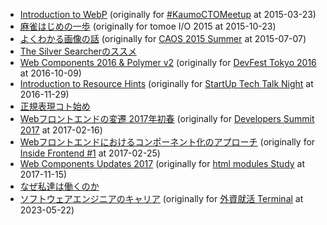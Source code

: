 - [Introduction to WebP](https://1000ch.github.io/slides/webp) (originally for [#KaumoCTOMeetup](https://connpass.com/event/12393/) at 2015-03-23)
- [麻雀はじめの一歩](https://1000ch.github.io/slides/mahjong) (originally for tomoe I/O 2015 at 2015-10-23)
- [よくわかる画像の話](https://1000ch.github.io/slides/image) (originally for [CAOS 2015 Summer](https://atnd.org/events/67860) at 2015-07-07)
- [The Silver Searcherのススメ](https://1000ch.github.io/slides/ag)
- [Web Components 2016 & Polymer v2](https://1000ch.github.io/slides/webcomponents-2016) (originally for [DevFest Tokyo 2016](http://gdg-tokyo.connpass.com/event/38927/) at 2016-10-09)
- [Introduction to Resource Hints](https://1000ch.github.io/slides/resource-hints) (originally for [StartUp Tech Talk Night](https://www.cyberagent.co.jp/recruit/fresh/real/event_detail/id=12612) at 2016-11-29)
- [正規表現コト始め](https://1000ch.github.io/slides/regex)
- [Webフロントエンドの変遷 2017年初春](https://1000ch.github.io/slides/transition-of-web-frontend) (originally for [Developers Summit 2017](https://event.shoeisha.jp/devsumi/20170216/session/1270/) at 2017-02-16)
- [Webフロントエンドにおけるコンポーネント化のアプローチ](https://1000ch.github.io/slides/component-of-web-frontend) (originally for [Inside Frontend #1](https://inside-frontend.connpass.com/event/47920/) at 2017-02-25)
- [Web Components Updates 2017](https://1000ch.github.io/slides/webcomponents-2017) (originally for [html modules Study](https://web-study.connpass.com/event/70731/) at 2017-11-15)
- [なぜ私達は働くのか](https://1000ch.github.io/slides/why-we-work)
- [ソフトウェアエンジニアのキャリア](https://1000ch.github.io/slides/software-engineer-career) (originally for [外資就活 Terminal](https://gaishishukatsu.com/lp/terminal) at 2023-05-22)
